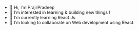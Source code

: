 - 👋 Hi, I’m PrajilPradeep
- 👀 I’m interested in learning & building new things !
- 🌱 I’m currently learning React Js.
- 💞️ I’m looking to collaborate on Web development using React. 

<!---
PrajilPradeep/PrajilPradeep is a ✨ special ✨ repository because its `README.md` (this file) appears on your GitHub profile.
You can click the Preview link to take a look at your changes.
--->
